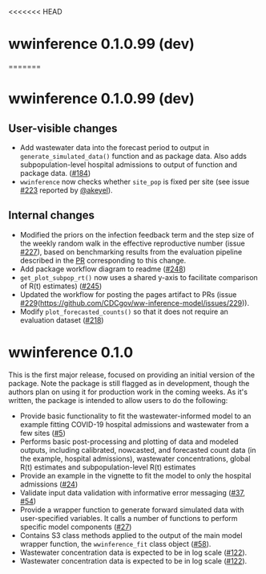 <<<<<<< HEAD

# wwinference 0.1.0.99 (dev)

=======
# wwinference 0.1.0.99 (dev)

## User-visible changes
- Add wastewater data into the forecast period to output in `generate_simulated_data()` function and as package data. Also adds subpopulation-level
hospital admissions to output of function and package data. ([#184](https://github.com/CDCgov/ww-inference-model/issues/184))
- `wwinference` now checks whether `site_pop` is fixed per site (see issue [#223](https://github.com/CDCgov/ww-inference-model/issues/226) reported by [@akeyel](https://github.com/akeyel)).

## Internal changes
- Modified the priors on the infection feedback term and the step size of the weekly random walk in the effective reproductive number (issue [#227](https://github.com/CDCgov/ww-inference-model/issues/227)), based on benchmarking results from the evaluation pipeline described in the [PR](https://github.com/CDCgov/ww-inference-model/pull/236) corresponding to this change.
- Add package workflow diagram to readme ([#248](https://github.com/CDCgov/ww-inference-model/issues/248))
- `get_plot_subpop_rt()` now uses a shared y-axis to facilitate comparison of R(t) estimates) ([#245](https://github.com/CDCgov/ww-inference-model/issues/245))
- Updated the workflow for posting the pages artifact to PRs (issue [#229](https://github.com/CDCgov/ww-inference-model/issues/229)(https://github.com/CDCgov/ww-inference-model/issues/229)).
- Modify `plot_forecasted_counts()` so that it does not require an evaluation dataset ([#218](https://github.com/CDCgov/ww-inference-model/pull/218))

# wwinference 0.1.0

This is the first major release, focused on providing an initial version of the package.
Note the package is still flagged as in development, though the authors plan on using it for production work in the coming weeks.
As it's written, the package is intended to allow users to do the following:

- Provide basic functionality to fit the wastewater-informed model to an example fitting COVID-19 hospital admissions and wastewater from a few sites ([#5](https://github.com/CDCgov/ww-inference-model/issues/5))
- Performs basic post-processing and plotting of data and modeled outputs, including calibrated, nowcasted, and forecasted count data (in the example, hospital admissions), wastewater concentrations, global R(t) estimates and subpopulation-level R(t) estimates
- Provide an example in the vignette to fit the model to only the hospital admissions ([#24](https://github.com/CDCgov/ww-inference-model/issues/24))
- Validate input data validation with informative error messaging ([#37](https://github.com/CDCgov/ww-inference-model/issues/37), [#54](https://github.com/CDCgov/ww-inference-model/issues/54))
- Provide a wrapper function to generate forward simulated data with user-specified variables. It calls a number of functions to perform specific model components ([#27](https://github.com/CDCgov/ww-inference-model/issues/27))
- Contains S3 class methods applied to the output of the main model wrapper function, the `wwinference_fit` class object ([#58](https://github.com/CDCgov/ww-inference-model/issues/58)).
- Wastewater concentration data is expected to be in log scale ([#122](https://onetakeda.box.com/s/pju273g5khx3y3cwoae2zwv3e7vu03x3)).
- Wastewater concentration data is expected to be in log scale ([#122](https://github.com/CDCgov/ww-inference-model/pull/122)).
